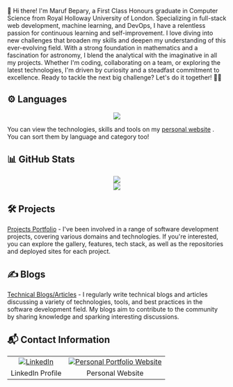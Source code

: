 
👋 Hi there! I'm Maruf Bepary, a First Class Honours graduate in Computer Science from Royal Holloway University of London. Specializing in full-stack web development, machine learning, and DevOps, I have a relentless passion for continuous learning and self-improvement. I love diving into new challenges that broaden my skills and deepen my understanding of this ever-evolving field. With a strong foundation in mathematics and a fascination for astronomy, I blend the analytical with the imaginative in all my projects. Whether I'm coding, collaborating on a team, or exploring the latest technologies, I'm driven by curiosity and a steadfast commitment to excellence. Ready to tackle the next big challenge? Let's do it together! 🌌🚀

## ⚙️ Languages

<p align="center">
  <a href="https://skillicons.dev">
    <img src="https://skillicons.dev/icons?i=js,ts,py,java,c,haskell,bash,php" />
  </a>
</p>

You can view the technologies, skills and tools on my [personal website](https://www.maruf-bepary.com/) . You can sort them by language and category too!

## 📊 GitHub Stats

<p align="center">
  <img src="https://github-readme-stats.vercel.app/api?username=mbeps&count_private=true&theme=dark" />
  <br/>
  <img  src="https://github-readme-stats.vercel.app/api/top-langs/?username=mbeps&hide_progress=true&theme=dark"/>
</p>


## 🛠 Projects
[Projects Portfolio](https://www.maruf-bepary.com/projects) - I've been involved in a range of software development projects, covering various domains and technologies. If you're interested, you can explore the gallery, features, tech stack, as well as the repositories and deployed sites for each project.

## ✍️ Blogs
[Technical Blogs/Articles](https://www.maruf-bepary.com/blogs) - I regularly write technical blogs and articles discussing a variety of technologies, tools, and best practices in the software development field. My blogs aim to contribute to the community by sharing knowledge and sparking interesting discussions. 

## 📬 Contact Information

<p align="center">
  <table align="center" style="border: 0;">
    <tr style="border: 0;">
      <td align="center" style="border: 0;">
        <a href="https://www.linkedin.com/in/maruf-bepary">
          <img src="https://skillicons.dev/icons?i=linkedin&theme=dark" alt="LinkedIn"/>
        </a>
      </td>
      <td align="center" style="border: 0;">
        <a href="https://www.maruf-bepary.com/">
          <img src="https://skillicons.dev/icons?i=vercel&theme=dark" alt="Personal Portfolio Website"/>
        </a>
      </td>
    </tr>
    <tr style="border: 0;">
      <td align="center" style="border: 0;">LinkedIn Profile</td>
      <td align="center" style="border: 0;">Personal  Website</td>
    </tr>
  </table>
</p>



